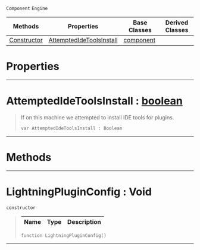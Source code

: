  `Component` `Engine`



|Methods|Properties|Base Classes|Derived Classes|
|---|---|---|---|
|[ Constructor](https://plasmaengine.github.io/PlasmaDocs/Plasma1/C++/code_reference/class_reference/lightningpluginconfig.markdown#lightningpluginconfig-void)|[ AttemptedIdeToolsInstall](https://plasmaengine.github.io/PlasmaDocs/Plasma1/C++/code_reference/class_reference/lightningpluginconfig.markdown#attemptedidetoolsinstall)|[component](https://plasmaengine.github.io/PlasmaDocs/Plasma1/C++/code_reference/class_reference/component.markdown)| |


 #  Properties


---  
 #  AttemptedIdeToolsInstall : [boolean](https://plasmaengine.github.io/PlasmaDocs/Plasma1/C++/code_reference/lightning_base_types/boolean.markdown)

> If on this machine we attempted to install IDE tools for plugins.
> ``` lang=cpp, name=Lightning
> var AttemptedIdeToolsInstall : Boolean


---  
 #  Methods


---  
 #  LightningPluginConfig : Void

 `constructor`

> 
> |Name|Type|Description|
> |---|---|---|
> ``` lang=cpp, name=Lightning
> function LightningPluginConfig()
> ``` 


---  
 

 